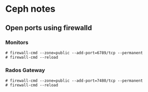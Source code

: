 # Ceph notes

## Open ports using firewalld

### Monitors
```
# firewall-cmd --zone=public --add-port=6789/tcp --permanent
# firewall-cmd --reload
```

### Rados Gateway
```
# firewall-cmd --zone=public --add-port=7480/tcp --permanent
# firewall-cmd --reload
```

